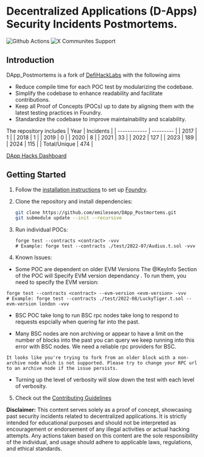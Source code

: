 # Decentralized Applications (D-Apps) Security Incidents Postmortems.

![Github Actions][workflow] ![X Communites Support][support]

[workflow]: https://img.shields.io/github/actions/workflow/status/emilesean/DApp_Postmortems/actions.yml
[support]: https://img.shields.io/twitter/url?url=https%3A%2F%2Fx.com%2Fi%2Fcommunities%2F1846491947273236608&label=Community%20Support

## Introduction

DApp_Postmortems is a fork of [DefiHackLabs](https://github.com/SunWeb3Sec/DeFiHackLabs) with the following aims

- Reduce compile time for each POC test by modularizing the codebase.
- Simplify the codebase to enhance readability and facilitate contributions.
- Keep all Proof of Concepts (POCs) up to date by aligning them with the latest testing practices in Foundry.
- Standardize the codebase to improve maintainability and scalability.

The repository includes 
| Year         | Incidents |
| ------------ | --------- |
| 2017         | 1         |
| 2018         | 1         |
| 2019         | 0         |
| 2020         | 8         |
| 2021         | 33        |
| 2022         | 127       |
| 2023         | 189       |
| 2024         | 115       |
| Total/Unique | 474       |

[DApp Hacks Dashboard]( https://emilesean.notion.site/Chapter-3-D-Apps-Hacks-Leader-board-26805dab4aae41c18ed88e9933c34b03)

## Getting Started

1. Follow the [installation instructions](https://book.getfoundry.sh/getting-started/installation.html) to set up [Foundry](https://github.com/foundry-rs/foundry).

2. Clone the repository and install dependencies:

   ```bash
   git clone https://github.com/emilesean/DApp_Postmortems.git
   git submodule update --init --recursive
   ```

3. Run individual POCs:

   ```
   forge test --contracts <contract> -vvv
   # Example: forge test --contracts ./test/2022-07/Audius.t.sol -vvv
   ```

4.  Known Issues:


  -  Some POC are dependent on older EVM Versions The @KeyInfo Section of the POC will Specify EVM version dependancy . To run them, you need to specify the EVM version:

   ```
   forge test --contracts <contract> --evm-version <evm-version> -vvv
   # Example: forge test --contracts ./test/2022-08/LuckyTiger.t.sol --evm-version london -vvv
   ```
 - BSC POC take long to run BSC rpc nodes take long to respond to requests espcially when quering far into the past.

  - Many BSC nodes are non archiving or appear to have a limit on the number of blocks into the past you can query we keep running into this error with BSC nodes. We need a reliable rpc providers for BSC.
 ``` 
 It looks like you're trying to fork from an older block with a non-archive node which is not supported. Please try to change your RPC url to an archive node if the issue persists.  
 ```
 - Turning up the level of verbosity will slow down the test with each level of verbosity.

5. Check out the [Contributing Guidelines](https://github.com/emilesean/DApp_Postmortems/blob/main/CONTRIBUTING.md)


**Disclaimer:** This content serves solely as a proof of concept, showcasing past security incidents related to decentralized applications. It is strictly intended for educational purposes and should not be interpreted as encouragement or endorsement of any illegal activities or actual hacking attempts. Any actions taken based on this content are the sole responsibility of the individual, and usage should adhere to applicable laws, regulations, and ethical standards.